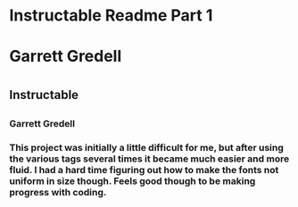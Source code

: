 <h1> Instructable Readme Part 1 <h1>

<h1> Garrett Gredell <h1>


<h2>Instructable<h2>
<h3>Garrett Gredell<h3>
This project was initially a little difficult for me, but after using the various tags several times it became much easier and more fluid. I had a hard time figuring out how to make the fonts not uniform in size though. Feels good though to be making progress with coding.
